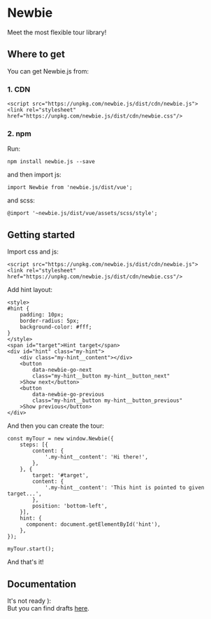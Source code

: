 # Newbie

Meet the most flexible tour library!

## Where to get

You can get Newbie.js from:

### 1. CDN

```
<script src="https://unpkg.com/newbie.js/dist/cdn/newbie.js">
<link rel="stylesheet" href="https://unpkg.com/newbie.js/dist/cdn/newbie.css"/>
```

### 2. npm

Run:

```
npm install newbie.js --save
```

and then import js:

```
import Newbie from 'newbie.js/dist/vue';
```

and scss:

```
@import '~newbie.js/dist/vue/assets/scss/style';
```

## Getting started

Import css and js:

```
<script src="https://unpkg.com/newbie.js/dist/cdn/newbie.js">
<link rel="stylesheet" href="https://unpkg.com/newbie.js/dist/cdn/newbie.css"/>
```

Add hint layout:

```
<style>
#hint {
    padding: 10px;
    border-radius: 5px;
    background-color: #fff;
}
</style>
<span id="target">Hint target</span>
<div id="hint" class="my-hint">
    <div class="my-hint__content"></div>
    <button
        data-newbie-go-next
        class="my-hint__button my-hint__button_next"
    >Show next</button>
    <button
        data-newbie-go-previous
        class="my-hint__button my-hint__button_previous"
    >Show previous</button>
</div>
```

And then you can create the tour:

```
const myTour = new window.Newbie({
    steps: [{
        content: {
            '.my-hint__content': 'Hi there!',
        },
    }, {
        target: '#target',
        content: {
            '.my-hint__content': 'This hint is pointed to given target...',
        },
        position: 'bottom-left',
    }],
    hint: {
      component: document.getElementById('hint'),
    },
});

myTour.start();
```

And that's it!

## Documentation

It's not ready ):  
But you can find drafts [here](https://github.com/cosmas375/newbie.js/tree/master/doc).
